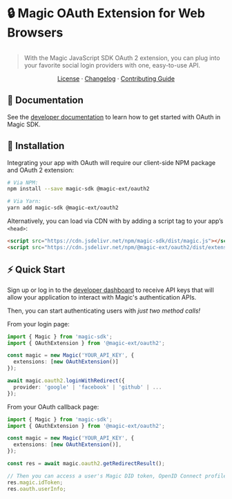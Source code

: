 # 🔒 Magic OAuth Extension for Web Browsers

[![<MagicLabs>](https://circleci.com/gh/magiclabs/magic-js.svg?style=shield)](https://circleci.com/gh/magiclabs/magic-js)

> With the Magic JavaScript SDK OAuth 2 extension, you can plug into your favorite social login providers with one, easy-to-use API.

<p align="center">
  <a href="https://github.com/magiclabs/magic-js/blob/master/packages/@magic-ext/oauth2/LICENSE">License</a> ·
  <a href="https://github.com/magiclabs/magic-js/blob/master/packages/@magic-ext/oauth2/CHANGELOG.md">Changelog</a> ·
  <a href="https://github.com/magiclabs/magic-js/blob/master/CONTRIBUTING.md">Contributing Guide</a>
</p>

## 📖 Documentation

See the [developer documentation](https://magic.link/docs/social-login) to learn how to get started with OAuth in Magic SDK.

## 🔗 Installation

Integrating your app with OAuth will require our client-side NPM package and OAuth 2 extension:

```bash
# Via NPM:
npm install --save magic-sdk @magic-ext/oauth2

# Via Yarn:
yarn add magic-sdk @magic-ext/oauth2
```

Alternatively, you can load via CDN with by adding a script tag to your app’s `<head>`:

```html
<script src="https://cdn.jsdelivr.net/npm/magic-sdk/dist/magic.js"></script>
<script src="https://cdn.jsdelivr.net/npm/@magic-ext/oauth2/dist/extension.js"></script>
```

## ⚡️ Quick Start

Sign up or log in to the [developer dashboard](https://dashboard.magic.link) to receive API keys that will allow your application to interact with Magic's authentication APIs.

Then, you can start authenticating users with _just two method calls!_

From your login page:

```ts
import { Magic } from 'magic-sdk';
import { OAuthExtension } from '@magic-ext/oauth2';

const magic = new Magic('YOUR_API_KEY', {
  extensions: [new OAuthExtension()]
});

await magic.oauth2.loginWithRedirect({
  provider: 'google' | 'facebook' | 'github' | ...
});
```

From your OAuth callback page:

```ts
import { Magic } from 'magic-sdk';
import { OAuthExtension } from '@magic-ext/oauth2';

const magic = new Magic('YOUR_API_KEY', {
  extensions: [new OAuthExtension()],
});

const res = await magic.oauth2.getRedirectResult();

// Then you can access a user's Magic DID token, OpenID Connect profile information, and more!
res.magic.idToken;
res.oauth.userInfo;
```
